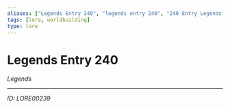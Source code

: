 ```yaml
---
aliases: ["Legends Entry 240", "legends entry 240", "240 Entry Legends"]
tags: [lore, worldbuilding]
type: lore
---
```


# Legends Entry 240

*Legends*

---
*ID: LORE00239*